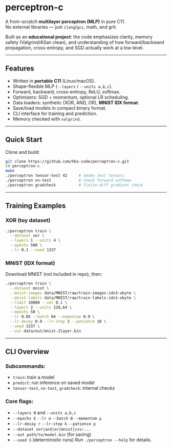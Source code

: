 # perceptron-c

A from-scratch **multilayer perceptron (MLP)** in pure C11.  
No external libraries — just `clang`/`gcc`, math, and grit.

Built as an **educational project**: the code emphasizes clarity, memory safety (Valgrind/ASan clean), and understanding of how forward/backward propagation, cross-entropy, and SGD actually work at a low level.

---

## Features

- Written in **portable C11** (Linux/macOS).
- Shape-flexible MLP (`--layers` / `--units a,b,c`).
- Forward, backward, cross-entropy, ReLU, softmax.
- Optimizers: SGD + momentum, optional LR scheduling.
- Data loaders: synthetic (XOR, AND, OR), **MNIST IDX format**.
- Save/load models in compact binary format.
- CLI interface for training and prediction.
- Memory checked with `valgrind`.

---

## Quick Start

Clone and build:

```bash
git clone https://github.com/h6x-code/perceptron-c.git
cd perceptron-c
make
./perceptron tensor-test 42     # smoke test tensors
./perceptron nn-test            # check forward softmax
./perceptron gradcheck          # finite-diff gradient check
```

---

## Training Examples

### XOR (toy dataset)
```bash
./perceptron train \
  --dataset xor \
  --layers 1 --units 4 \
  --epochs 500 \
  --lr 0.1 --seed 1337
```

### MNIST (IDX format)
Download MNIST (not included in repo), then:
```bash
./perceptron train \
  --dataset mnist \
  --mnist-images data/MNIST/raw/train-images-idx3-ubyte \
  --mnist-labels data/MNIST/raw/train-labels-idx1-ubyte \
  --limit 10000 --val 0.1 \
  --layers 2 --units 128,64 \
  --epochs 50 \
  --lr 0.05 --batch 64 --momentum 0.9 \
  --lr-decay 0.9 --lr-step 3 --patience 10 \
  --seed 1337 \
  --out data/out/mnist-2layer.bin
```

---

## CLI Overview

### Subcommands:
- `train`: train a model
- `predict`: run inference on saved model
- `tensor-test`, `nn-test`, `gradcheck`: internal checks

### Core flags:
- `--layers N` and `--units a,b,c`
- `--epochs E` `--lr α` `--batch B` `--momentum μ`
- `--lr-decay r` `--lr-step k` `--patience p`
- `--dataset xor|and|or|mnist|csv:...`
- `--out path/to/model.bin` (for saving)
- `--seed S` (deterministic runs)
Run `./perceptron --help` for details.